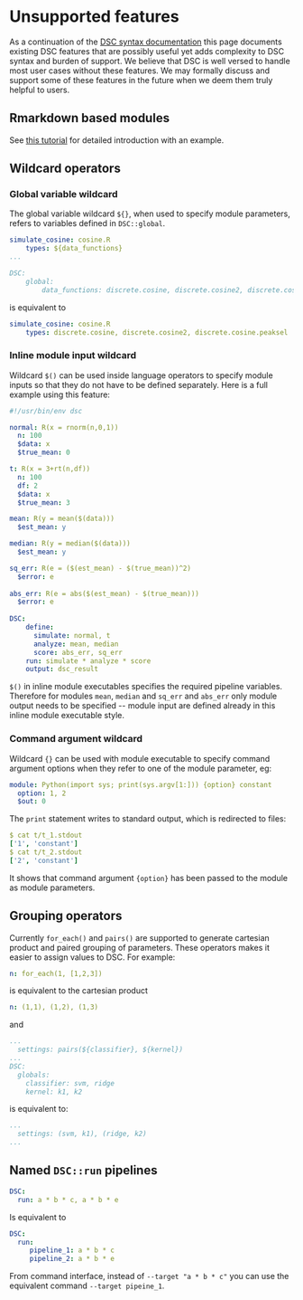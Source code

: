 # Unsupported features

As a continuation of the [DSC syntax documentation](DSC_Configuration) this page documents existing DSC features that are possibly useful yet adds complexity to DSC syntax and burden of support. We believe that DSC is well versed to handle most user cases without these features. We may formally discuss and support some of these features in the future when we deem them truly helpful to users.

## Rmarkdown based modules

See [this tutorial](../advanced_course/Rmd_Executable) for detailed introduction with an example.

## Wildcard operators

### Global variable wildcard
The global variable wildcard `${}`, when used to specify module parameters, refers to variables defined in `DSC::global`.

```yaml
simulate_cosine: cosine.R
    types: ${data_functions}
...

DSC:
    global: 
        data_functions: discrete.cosine, discrete.cosine2, discrete.cosine.peaksel
```

is equivalent to

```yaml
simulate_cosine: cosine.R
    types: discrete.cosine, discrete.cosine2, discrete.cosine.peaksel
```

### Inline module input wildcard

Wildcard `$()` can be used inside language operators to specify module inputs so that they do not have to be defined separately. Here is a full example using this feature:

```yaml
#!/usr/bin/env dsc

normal: R(x = rnorm(n,0,1))
  n: 100
  $data: x
  $true_mean: 0

t: R(x = 3+rt(n,df))
  n: 100
  df: 2
  $data: x
  $true_mean: 3

mean: R(y = mean($(data))) 
  $est_mean: y

median: R(y = median($(data)))
  $est_mean: y

sq_err: R(e = ($(est_mean) - $(true_mean))^2)
  $error: e
 
abs_err: R(e = abs($(est_mean) - $(true_mean)))
  $error: e 
  
DSC:
    define:
      simulate: normal, t
      analyze: mean, median
      score: abs_err, sq_err
    run: simulate * analyze * score
    output: dsc_result
```

`$()` in inline module executables specifies the required pipeline variables. Therefore for modules `mean`, `median` and `sq_err` and `abs_err` only module output needs to be specified -- module input are defined already in this inline module executable style.

### Command argument wildcard

Wildcard `{}` can be used with module executable to specify command argument options when they refer to one of the module parameter, eg:

```yaml
module: Python(import sys; print(sys.argv[1:])) {option} constant
  option: 1, 2
  $out: 0
```

The `print` statement writes to standard output, which is redirected to files:

```yaml
$ cat t/t_1.stdout
['1', 'constant']
$ cat t/t_2.stdout 
['2', 'constant']
```

It shows that command argument `{option}` has been passed to the module as module parameters.

## Grouping operators
Currently `for_each()` and `pairs()` are supported to generate cartesian product and paired grouping of parameters. These operators makes it easier to assign values to DSC. For example:

```yaml
n: for_each(1, [1,2,3])
```

is equivalent to the cartesian product

```yaml
n: (1,1), (1,2), (1,3)
```

and
```yaml
...
  settings: pairs(${classifier}, ${kernel})
...
DSC:
  globals:
    classifier: svm, ridge
    kernel: k1, k2
```
is equivalent to:

```yaml
...
  settings: (svm, k1), (ridge, k2)
...
```

## Named `DSC::run` pipelines

```yaml
DSC:
  run: a * b * c, a * b * e
```

Is equivalent to 

```yaml
DSC:
  run:
     pipeline_1: a * b * c
     pipeline_2: a * b * e
```

From command interface, instead of `--target "a * b * c"` you can use the equivalent command `--target pipeine_1`.
